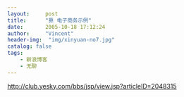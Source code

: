 ```yaml
---
layout:     post
title:      "靠 电子商务示例"
date:       2005-10-18 17:12:24
author:     "Vincent"
header-img:  "img/xinyuan-no7.jpg"
catalog: false
tags:
    - 新浪博客
    - 无聊
---
```



http://club.yesky.com/bbs/jsp/view.jsp?articleID=2048315



